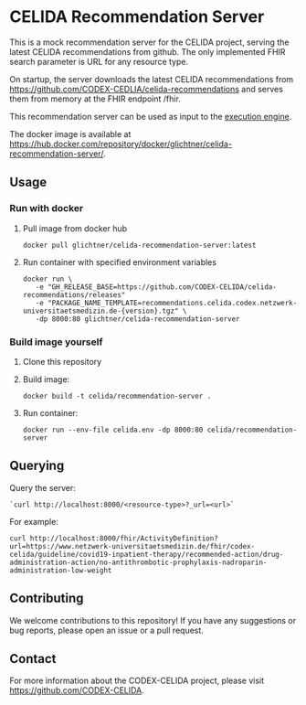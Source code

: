 # CELIDA Recommendation Server

This is a mock recommendation server for the CELIDA project, serving the latest CELIDA recommendations from github. The only implemented FHIR search parameter is URL for any resource type.

On startup, the server downloads the latest CELIDA recommendations from https://github.com/CODEX-CEDLIA/celida-recommendations and serves them from memory at the FHIR endpoint <base>/fhir.

This recommendation server can be used as input to the [execution engine][EE].

The docker image is available at <https://hub.docker.com/repository/docker/glichtner/celida-recommendation-server/>.

## Usage

### Run with docker

1. Pull image from docker hub

   `docker pull glichtner/celida-recommendation-server:latest`

2. Run container with specified environment variables
   ```
   docker run \
      -e "GH_RELEASE_BASE=https://github.com/CODEX-CELIDA/celida-recommendations/releases"
      -e "PACKAGE_NAME_TEMPLATE=recommendations.celida.codex.netzwerk-universitaetsmedizin.de-{version}.tgz" \
      -dp 8000:80 glichtner/celida-recommendation-server
   ```

### Build image yourself

1. Clone this repository
2. Build image:

    `docker build -t celida/recommendation-server .`

3. Run container:

    `docker run --env-file celida.env -dp 8000:80 celida/recommendation-server`

## Querying

Query the server:

    `curl http://localhost:8000/<resource-type>?_url=<url>`

For example:

   `curl http://localhost:8000/fhir/ActivityDefinition?url=https://www.netzwerk-universitaetsmedizin.de/fhir/codex-celida/guideline/covid19-inpatient-therapy/recommended-action/drug-administration-action/no-antithrombotic-prophylaxis-nadroparin-administration-low-weight`


## Contributing

We welcome contributions to this repository! If you have any suggestions or bug reports, please open an issue or a pull request.

## Contact

For more information about the CODEX-CELIDA project, please visit <https://github.com/CODEX-CELIDA>.

[EE]: https://github.com/CODEX-CELIDA/execution-engine
[UI]: https://github.com/CODEX-CELIDA/user-interface
